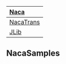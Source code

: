 |[Naca](Naca.md)|
|:--------------|
|[NacaTrans](NacaTrans.md)|[NacaRT](NacaRT.md)|[NacaSamples](NacaSamples.md)|
|[JLib](JLib.md)|

## NacaSamples ##